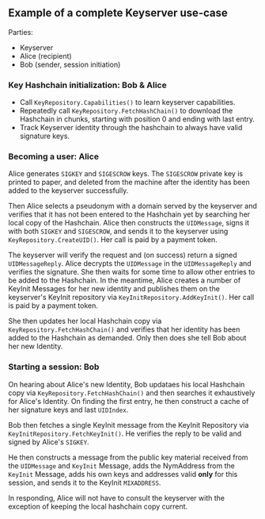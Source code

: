 Example of a complete Keyserver use-case
----------------------------------------

Parties:
- Keyserver
- Alice (recipient)
- Bob (sender, session initiation)


### Key Hashchain initialization: Bob & Alice

- Call `KeyRepository.Capabilities()` to learn keyserver capabilities.
- Repeatedly call `KeyRepository.FetchHashChain()` to download the Hashchain in
  chunks, starting with position 0 and ending with last entry.
- Track Keyserver identity through the hashchain to always have valid signature
  keys.


### Becoming a user: Alice

Alice generates `SIGKEY` and `SIGESCROW` keys. The `SIGESCROW` private key is
printed to paper, and deleted from the machine after the identity has been added
to the keyserver successfully.

Then Alice selects a pseudonym with a domain served by the keyserver and
verifies that it has not been entered to the Hashchain yet by searching her
local copy of the Hashchain. Alice then constructs the `UIDMessage`, signs it
with both `SIGKEY` and `SIGESCROW`, and sends it to the keyserver using
`KeyRepository.CreateUID()`. Her call is paid by a payment token.

The keyserver will verify the request and (on success) return a signed
`UIDMessageReply`. Alice decrypts the `UIDMessage` in the `UIDMessageReply` and
verifies the signature. She then waits for some time to allow other entries to
be added to the Hashchain. In the meantime, Alice creates a number of KeyInit
Messages for her new identity and publishes them on the keyserver's KeyInit
repository via `KeyInitRepository.AddKeyInit()`. Her call is paid by a payment
token.

She then updates her local Hashchain copy via `KeyRepository.FetchHashChain()`
and verifies that her identity has been added to the Hashchain as demanded. Only
then does she tell Bob about her new Identity.


### Starting a session: Bob

On hearing about Alice's new Identity, Bob updataes his local Hashchain copy via
`KeyRepository.FetchHashChain()` and then searches it exhaustively for Alice's
Identity. On finding the first entry, he then construct a cache of her signature
keys and last `UIDIndex`.

Bob then fetches a single KeyInit message from the KeyInit Repository via
`KeyInitRepository.FetchKeyInit()`. He verifies the reply to be valid and signed
by Alice's `SIGKEY`.

He then constructs a message from the public key material received from the
`UIDMessage` and `KeyInit` Message, adds the NymAddress from the `KeyInit`
Message, adds his own keys and addresses valid **only** for this session, and
sends it to the KeyInit `MIXADDRESS`.

In responding, Alice will not have to consult the keyserver with the exception
of keeping the local hashchain copy current.
